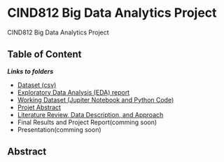 # CIND812 Big Data Analytics Project
CIND812 Big Data Analytics Project 

## Table of Content
***Links to folders*** <br />
- [Dataset (csv)](https://github.com/stephbois/Big_Data_Analytics_Project/tree/main/project_files/dataset)
- [Exploratory Data Analysis (EDA) report](https://github.com/stephbois/Big_Data_Analytics_Project/tree/main/project_files/EDA)
- [Working Dataset (Jupiter Notebook and Python Code)](https://github.com/stephbois/Big_Data_Analytics_Project/tree/main/project_files/working_dataset)
- [Projet Abstract](https://github.com/stephbois/Big_Data_Analytics_Project/tree/main/project_files/abstract) <br />
- [Literature Review, Data Description, and Approach](https://github.com/stephbois/Big_Data_Analytics_Project/tree/main/project_files/literature_review) <br />
- Final Results and Project Report(comming soon) <br />
- Presentation(comming soon) <br />

## Abstract
